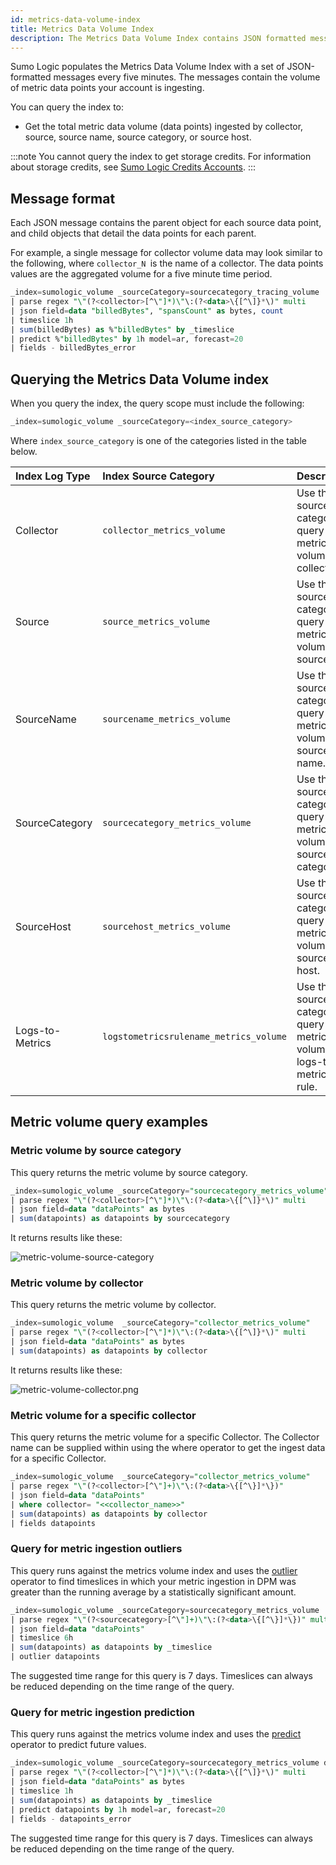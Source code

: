 ```yaml
---
id: metrics-data-volume-index
title: Metrics Data Volume Index
description: The Metrics Data Volume Index contains JSON formatted messages that contain parent objects for each source data point, and child objects that detail the data points for each parent.
---
```


Sumo Logic populates the Metrics Data Volume Index with a set of JSON-formatted messages every five minutes. The messages contain the volume of metric data points your account is ingesting. 

You can query the index to:

* Get the total metric data volume (data points) ingested by collector, source, source name, source category, or source host. 

:::note
You cannot query the index to get storage credits. For information about storage credits, see [Sumo Logic Credits Accounts](/docs/manage/manage-subscription/sumo-logic-credits-accounts).
:::

## Message format

Each JSON message contains the parent object for each source data point, and child objects that detail the data points for each parent.

For example, a single message for collector volume data may look similar to the following, where `collector_N `is the name of a collector. The data points values are the aggregated volume for a five minute time
period.

```sql
_index=sumologic_volume _sourceCategory=sourcecategory_tracing_volume
| parse regex "\"(?<collector>[^\"]*)\"\:(?<data>\{[^\]}*\)" multi
| json field=data "billedBytes", "spansCount" as bytes, count
| timeslice 1h
| sum(billedBytes) as %"billedBytes" by _timeslice
| predict %"billedBytes" by 1h model=ar, forecast=20
| fields - billedBytes_error
```

## Querying the Metrics Data Volume index

When you query the index, the query scope must include the following:

```sql
_index=sumologic_volume _sourceCategory=<index_source_category>
```

Where `index_source_category` is one of the categories listed in the table below.

| Index Log Type | Index Source Category | Description |
|:--|:--|:--|
| Collector | `collector_metrics_volume` | Use this source category to query metric volume by collector. |
| Source | `source_metrics_volume` | Use this source category to query metric volume by source. |
| SourceName | `sourcename_metrics_volume` | Use this source category to query metric volume by source name.  |
| SourceCategory | `sourcecategory_metrics_volume` | Use this source category to query metric volume by source category. |
| SourceHost | `sourcehost_metrics_volume` | Use this source category to query metric volume by source host.  |
| Logs-to-Metrics | `logstometricsrulename_metrics_volume` | Use this source category to query metric volume by logs-to-metrics rule. |

## Metric volume query examples

### Metric volume by source category

This query returns the metric volume by source category.

```sql
_index=sumologic_volume _sourceCategory="sourcecategory_metrics_volume"
| parse regex "\"(?<collector>[^\"]*)\"\:(?<data>\{[^\]}*\)" multi
| json field=data "dataPoints" as bytes
| sum(datapoints) as datapoints by sourcecategory
```

It returns results like these:

![metric-volume-source-category](/img/ingestion-volume/metric-volume-source-category.png)

### Metric volume by collector

This query returns the metric volume by collector.

```sql
_index=sumologic_volume  _sourceCategory="collector_metrics_volume"
| parse regex "\"(?<collector>[^\"]*)\"\:(?<data>\{[^\]}*\)" multi
| json field=data "dataPoints" as bytes
| sum(datapoints) as datapoints by collector
```

It returns results like these:

![metric-volume-collector.png](/img/ingestion-volume/metric-volume-collector.png)

### Metric volume for a specific collector

This query returns the metric volume for a specific Collector. The Collector name can be supplied within using the where operator to get the ingest data for a specific Collector.

```sql
_index=sumologic_volume  _sourceCategory="collector_metrics_volume"
| parse regex "\"(?<collector>[^\"]+)\"\:(?<data>\{[^\}]*\})"
| json field=data "dataPoints"
| where collector= "<<collector_name>>"
| sum(datapoints) as datapoints by collector
| fields datapoints
```

### Query for metric ingestion outliers 

This query runs against the metrics volume index and uses the [outlier](/docs/search/search-query-language/search-operators/manually-cast-data-string-number) operator to find timeslices in which your metric ingestion in DPM was greater than the running average by a statistically significant amount. 

```sql
_index=sumologic_volume _sourceCategory=sourcecategory_metrics_volume
| parse regex "\"(?<sourcecategory>[^\"]+)\"\:(?<data>\{[^\}]*\})" multi
| json field=data "dataPoints"
| timeslice 6h
| sum(datapoints) as datapoints by _timeslice
| outlier datapoints
```

The suggested time range for this query is 7 days. Timeslices can always be reduced depending on the time range of the query.

### Query for metric ingestion prediction 

This query runs against the metrics volume index and uses the [predict](/docs/search/search-query-language/search-operators/predict) operator to predict future values.

```sql
_index=sumologic_volume _sourceCategory=sourcecategory_metrics_volume datapoints
| parse regex "\"(?<collector>[^\"]*)\"\:(?<data>\{[^\]}*\)" multi
| json field=data "dataPoints" as bytes
| timeslice 1h
| sum(datapoints) as datapoints by _timeslice
| predict datapoints by 1h model=ar, forecast=20
| fields - datapoints_error
```

The suggested time range for this query is 7 days. Timeslices can always be reduced depending on the time range of the query.
